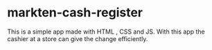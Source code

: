 # markten-cash-register
 This is a simple app made with HTML , CSS and JS. With this app the cashier at a store can give the change efficiently. 

